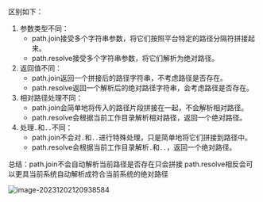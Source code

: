 区别如下：

1. 参数类型不同：
   - path.join接受多个字符串参数，将它们按照平台特定的路径分隔符拼接起来。
   - path.resolve接受多个字符串参数，将它们解析为绝对路径。
2. 返回值不同：
   - path.join返回一个拼接后的路径字符串，不考虑路径是否存在。
   - path.resolve返回一个解析后的绝对路径字符串，会考虑路径是否存在。
3. 相对路径处理不同：
   - path.join会简单地将传入的路径片段拼接在一起，不会解析相对路径。
   - path.resolve会根据当前工作目录解析相对路径，返回一个绝对路径。
4. 处理`.`和`..`不同：
   - path.join不会对`.`和`..`进行特殊处理，只是简单地将它们拼接到路径中。
   - path.resolve会根据当前工作目录解析`.`和`..`，返回一个绝对路径。

总结：path.join不会自动解析当前路径是否存在只会拼接  path.resolve相反会可以更具当前系统自动解析成符合当前系统的绝对路径

![image-20231202120938584](C:\Users\admin\AppData\Roaming\Typora\typora-user-images\image-20231202120938584.png)